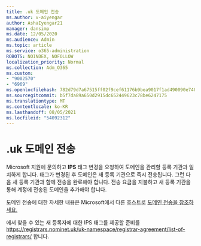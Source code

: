 ```yaml
---
title: .uk 도메인 전송
ms.author: v-aiyengar
author: AshaIyengar21
manager: dansimp
ms.date: 12/05/2020
ms.audience: Admin
ms.topic: article
ms.service: o365-administration
ROBOTS: NOINDEX, NOFOLLOW
localization_priority: Normal
ms.collection: Adm_O365
ms.custom:
- "9002570"
- "6969"
ms.openlocfilehash: 782d79d7a67515ff02f9cef61176b9bea9017f1ad490090e748a10005c3c8bf3
ms.sourcegitcommit: b5f7da89a650d2915dc652449623c78be6247175
ms.translationtype: MT
ms.contentlocale: ko-KR
ms.lasthandoff: 08/05/2021
ms.locfileid: "54092312"
---
```

# <a name="uk-domain-transfers"></a>.uk 도메인 전송

Microsoft 지원에 문의하고 **IPS** 태그 변경을 요청하여 도메인을 관리할 등록 기관과 일치하게 합니다. 태그가 변경된 후 도메인은 새 등록 기관으로 즉시 전송됩니다. 그런 다음 새 등록 기관과 함께 전송을 완료해야 합니다. 전송 요금을 지불하고 새 등록 기관을 통해 계정에 전송된 도메인을 추가해야 합니다.

도메인 전송에 대한 자세한 내용은 Microsoft에서 다른 호스트로 [도메인 전송을 참조하세요.](https://docs.microsoft.com/microsoft-365/admin/get-help-with-domains/transfer-a-domain-from-microsoft-to-another-host?view=o365-worldwide)

에서 찾을 수 있는 새 등록자에 대한 IPS 태그를 제공할 준비를 https://registrars.nominet.uk/uk-namespace/registrar-agreement/list-of-registrars/ 합니다.

